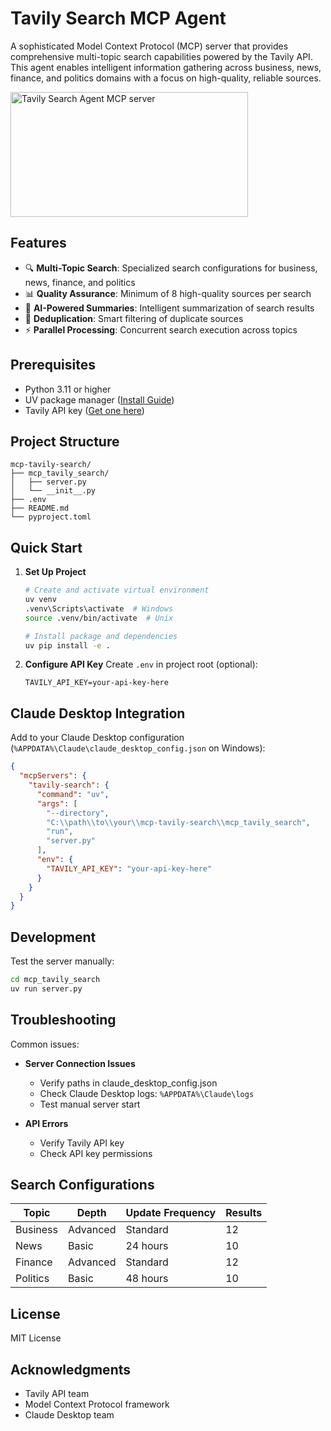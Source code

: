 # Tavily Search MCP Agent

A sophisticated Model Context Protocol (MCP) server that provides comprehensive multi-topic search capabilities powered by the Tavily API. This agent enables intelligent information gathering across business, news, finance, and politics domains with a focus on high-quality, reliable sources.

<a href="https://glama.ai/mcp/servers/p0w4whs3l4"><img width="380" height="200" src="https://glama.ai/mcp/servers/p0w4whs3l4/badge" alt="Tavily Search Agent MCP server" /></a>

## Features

- 🔍 **Multi-Topic Search**: Specialized search configurations for business, news, finance, and politics
- 📊 **Quality Assurance**: Minimum of 8 high-quality sources per search
- 🤖 **AI-Powered Summaries**: Intelligent summarization of search results
- 🔄 **Deduplication**: Smart filtering of duplicate sources
- ⚡ **Parallel Processing**: Concurrent search execution across topics

## Prerequisites

- Python 3.11 or higher
- UV package manager ([Install Guide](https://github.com/astral-sh/uv))
- Tavily API key ([Get one here](https://tavily.com))

## Project Structure

```
mcp-tavily-search/
├── mcp_tavily_search/
│   ├── server.py
│   └── __init__.py
├── .env
├── README.md
└── pyproject.toml
```

## Quick Start

1. **Set Up Project**
   ```bash
   # Create and activate virtual environment
   uv venv
   .venv\Scripts\activate  # Windows
   source .venv/bin/activate  # Unix
   
   # Install package and dependencies
   uv pip install -e .
   ```

2. **Configure API Key**
   Create `.env` in project root (optional):
   ```
   TAVILY_API_KEY=your-api-key-here
   ```

## Claude Desktop Integration

Add to your Claude Desktop configuration (`%APPDATA%\Claude\claude_desktop_config.json` on Windows):

```json
{
  "mcpServers": {
    "tavily-search": {
      "command": "uv",
      "args": [
        "--directory",
        "C:\\path\\to\\your\\mcp-tavily-search\\mcp_tavily_search",
        "run",
        "server.py"
      ],
      "env": {
        "TAVILY_API_KEY": "your-api-key-here"
      }
    }
  }
}
```

## Development

Test the server manually:
```bash
cd mcp_tavily_search
uv run server.py
```

## Troubleshooting

Common issues:

- **Server Connection Issues**
  - Verify paths in claude_desktop_config.json
  - Check Claude Desktop logs: `%APPDATA%\Claude\logs`
  - Test manual server start

- **API Errors**
  - Verify Tavily API key 
  - Check API key permissions

## Search Configurations

| Topic | Depth | Update Frequency | Results |
|-------|-------|-----------------|----------|
| Business | Advanced | Standard | 12 |
| News | Basic | 24 hours | 10 |
| Finance | Advanced | Standard | 12 |
| Politics | Basic | 48 hours | 10 |

## License

MIT License

## Acknowledgments

- Tavily API team
- Model Context Protocol framework
- Claude Desktop team